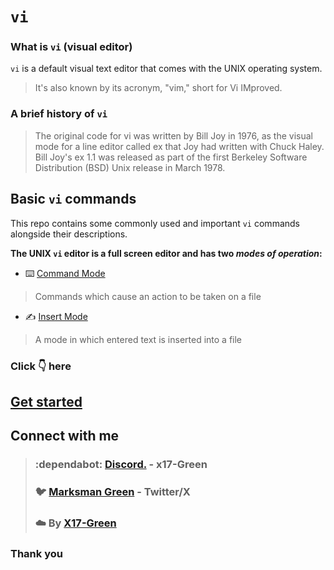 # `vi`
### What is `vi` (visual editor)
`vi` is a default visual text editor that comes with the UNIX operating system.
> It's also known by its acronym, "vim," short for Vi IMproved.

### A brief history of `vi`
> The original code for vi was written by Bill Joy in 1976, as the visual mode for a line editor called ex that Joy had written with Chuck Haley. Bill Joy's ex 1.1 was released as part of the first Berkeley Software Distribution (BSD) Unix release in March 1978.

## **Basic `vi` commands**
This repo contains some commonly used and important `vi` commands alongside their descriptions.

**The UNIX `vi` editor is a full screen editor and has two _modes of operation_:** 
* :keyboard: [Command Mode](vi/command-mode/README.md)
> Commands which cause an action to be taken on a file 
* :writing_hand: [Insert Mode](vi/insert-mode/README.md)
> A mode in which entered text is inserted into a file

### Click :point_down: here
## **[Get started](vi/vi.md)**

## Connect with me 
> ### :dependabot: [Discord.](https://discord.com/users/982980024950997073) - **x17-Green** 
> ### :bird: [Marksman Green](https://twitter.com/marksman_323) - Twitter/X
> ### :cloud: By [X17-Green](https://github.com/x17-Green)

### **Thank you**